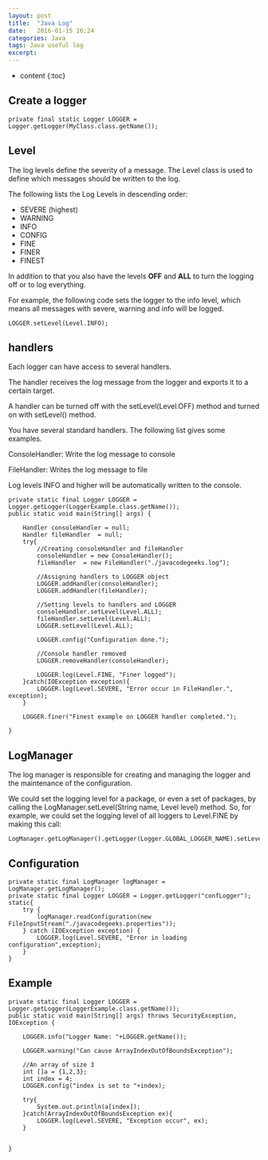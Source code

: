 ```yaml
---
layout: post
title:  "Java Log"
date:   2016-01-15 16:24
categories: Java
tags: Java useful log
excerpt: 
---
```

* content
{:toc}

## Create a logger

```
private final static Logger LOGGER = Logger.getLogger(MyClass.class.getName()); 
```

## Level

The log levels define the severity of a message. The Level class is used to define which messages should be written to the log.

The following lists the Log Levels in descending order:

* SEVERE (highest)
* WARNING
* INFO
* CONFIG
* FINE
* FINER
* FINEST

In addition to that you also have the levels **OFF** and **ALL** to turn the logging off or to log everything.

For example, the following code sets the logger to the info level, which means all messages with severe, warning and info will be logged.

```
LOGGER.setLevel(Level.INFO); 
```

## handlers
Each logger can have access to several handlers.

The handler receives the log message from the logger and exports it to a certain target.

A handler can be turned off with the setLevel(Level.OFF) method and turned on with setLevel() method.

You have several standard handlers. The following list gives some examples.

ConsoleHandler: Write the log message to console

FileHandler: Writes the log message to file

Log levels INFO and higher will be automatically written to the console.


```
private static final Logger LOGGER = Logger.getLogger(LoggerExample.class.getName());
public static void main(String[] args) {

	Handler consoleHandler = null;
	Handler fileHandler  = null;
	try{
		//Creating consoleHandler and fileHandler
		consoleHandler = new ConsoleHandler();
		fileHandler  = new FileHandler("./javacodegeeks.log");
		
		//Assigning handlers to LOGGER object
		LOGGER.addHandler(consoleHandler);
		LOGGER.addHandler(fileHandler);
		
		//Setting levels to handlers and LOGGER
		consoleHandler.setLevel(Level.ALL);
		fileHandler.setLevel(Level.ALL);
		LOGGER.setLevel(Level.ALL);
		
		LOGGER.config("Configuration done.");
		
		//Console handler removed
		LOGGER.removeHandler(consoleHandler);
		
		LOGGER.log(Level.FINE, "Finer logged");
	}catch(IOException exception){
		LOGGER.log(Level.SEVERE, "Error occur in FileHandler.", exception);
	}
	
	LOGGER.finer("Finest example on LOGGER handler completed.");
	
}

```

## LogManager
The log manager is responsible for creating and managing the logger and the maintenance of the configuration.

We could set the logging level for a package, or even a set of packages, by calling the LogManager.setLevel(String name, Level level) method. So, for example, we could set the logging level of all loggers to Level.FINE by making this call:

```
LogManager.getLogManager().getLogger(Logger.GLOBAL_LOGGER_NAME).setLevel(Level.FINE); 
```

## Configuration

```
private static final LogManager logManager = LogManager.getLogManager();
private static final Logger LOGGER = Logger.getLogger("confLogger");
static{
	try {
		logManager.readConfiguration(new FileInputStream("./javacodegeeks.properties"));
	} catch (IOException exception) {
		LOGGER.log(Level.SEVERE, "Error in loading configuration",exception);
	}
}
```

## Example

```
private static final Logger LOGGER = Logger.getLogger(LoggerExample.class.getName());
public static void main(String[] args) throws SecurityException, IOException {

	LOGGER.info("Logger Name: "+LOGGER.getName());
	
	LOGGER.warning("Can cause ArrayIndexOutOfBoundsException");
	
	//An array of size 3
	int []a = {1,2,3};
	int index = 4;
	LOGGER.config("index is set to "+index);
	
	try{
		System.out.println(a[index]);
	}catch(ArrayIndexOutOfBoundsException ex){
		LOGGER.log(Level.SEVERE, "Exception occur", ex);
	}
	

}
```



